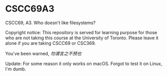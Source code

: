 # CSCC69A3
CSCC69, A3. Who doesn't like filesystems?

Copyright notice: This repository is served for learning purpose for those who are not taking this course at the University of Toronto. Please leave it alone if you are taking CSCC69 or CSC369.

You've been warned, _勿谓言之不预也_


Update:
For some reason it only works on macOS. Forgot to test it on Linux, I'm dumb.
